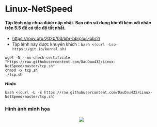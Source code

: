 # Linux-NetSpeed
#### Tập lệnh này chưa được cập nhật. Bạn nên sử dụng bbr đi kèm với nhân trên 5.5 để có tốc độ tốt nhất.
- https://roov.org/2020/03/bbr-bbrplus-bbr2/
- Tập lệnh này được khuyến khích：`bash <(curl -Lso- https://git.io/kernel.sh)`
```
wget -N --no-check-certificate "https://raw.githubusercontent.com/DauDau432/Linux-NetSpeed/master/tcp.sh"
chmod +x tcp.sh
./tcp.sh
```
***Hoặc***
```
bash <(curl -L -s https://raw.githubusercontent.com/DauDau432/Linux-NetSpeed/master/tcp.sh)
```
### Hình ảnh minh họa

<p align="center">
  <img src="https://github.com/DauDau432/Linux-NetSpeed/blob/master/%E1%BA%A2nh/img.png">
</p>
